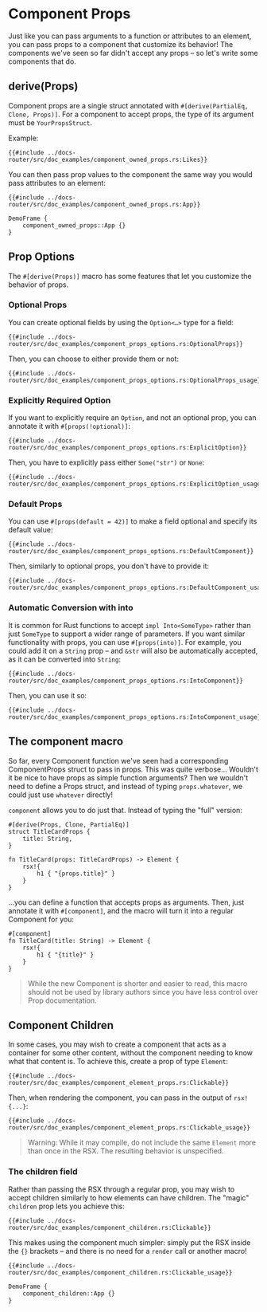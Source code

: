 # Component Props

Just like you can pass arguments to a function or attributes to an element, you can pass props to a component that customize its behavior! The components we've seen so far didn't accept any props – so let's write some components that do.

## derive(Props)

Component props are a single struct annotated with `#[derive(PartialEq, Clone, Props)]`. For a component to accept props, the type of its argument must be `YourPropsStruct`.

Example:

```rust, no_run
{{#include ../docs-router/src/doc_examples/component_owned_props.rs:Likes}}
```

You can then pass prop values to the component the same way you would pass attributes to an element:

```rust, no_run
{{#include ../docs-router/src/doc_examples/component_owned_props.rs:App}}
```

```inject-dioxus
DemoFrame {
    component_owned_props::App {}
}
```

## Prop Options

The `#[derive(Props)]` macro has some features that let you customize the behavior of props.

### Optional Props

You can create optional fields by using the `Option<…>` type for a field:

```rust, no_run
{{#include ../docs-router/src/doc_examples/component_props_options.rs:OptionalProps}}
```

Then, you can choose to either provide them or not:

```rust, no_run
{{#include ../docs-router/src/doc_examples/component_props_options.rs:OptionalProps_usage}}
```

### Explicitly Required Option

If you want to explicitly require an `Option`, and not an optional prop, you can annotate it with `#[props(!optional)]`:

```rust, no_run
{{#include ../docs-router/src/doc_examples/component_props_options.rs:ExplicitOption}}
```

Then, you have to explicitly pass either `Some("str")` or `None`:

```rust, no_run
{{#include ../docs-router/src/doc_examples/component_props_options.rs:ExplicitOption_usage}}
```

### Default Props

You can use `#[props(default = 42)]` to make a field optional and specify its default value:

```rust, no_run
{{#include ../docs-router/src/doc_examples/component_props_options.rs:DefaultComponent}}
```

Then, similarly to optional props, you don't have to provide it:

```rust, no_run
{{#include ../docs-router/src/doc_examples/component_props_options.rs:DefaultComponent_usage}}
```

### Automatic Conversion with into

It is common for Rust functions to accept `impl Into<SomeType>` rather than just `SomeType` to support a wider range of parameters. If you want similar functionality with props, you can use `#[props(into)]`. For example, you could add it on a `String` prop – and `&str` will also be automatically accepted, as it can be converted into `String`:

```rust, no_run
{{#include ../docs-router/src/doc_examples/component_props_options.rs:IntoComponent}}
```

Then, you can use it so:

```rust, no_run
{{#include ../docs-router/src/doc_examples/component_props_options.rs:IntoComponent_usage}}
```

## The component macro

So far, every Component function we've seen had a corresponding ComponentProps struct to pass in props. This was quite verbose... Wouldn't it be nice to have props as simple function arguments? Then we wouldn't need to define a Props struct, and instead of typing `props.whatever`, we could just use `whatever` directly!

`component` allows you to do just that. Instead of typing the "full" version:

```rust, no_run
#[derive(Props, Clone, PartialEq)]
struct TitleCardProps {
    title: String,
}

fn TitleCard(props: TitleCardProps) -> Element {
    rsx!{
        h1 { "{props.title}" }
    }
}
```

...you can define a function that accepts props as arguments. Then, just annotate it with `#[component]`, and the macro will turn it into a regular Component for you:

```rust, no_run
#[component]
fn TitleCard(title: String) -> Element {
    rsx!{
        h1 { "{title}" }
    }
}
```

> While the new Component is shorter and easier to read, this macro should not be used by library authors since you have less control over Prop documentation.

## Component Children

In some cases, you may wish to create a component that acts as a container for some other content, without the component needing to know what that content is. To achieve this, create a prop of type `Element`:

```rust, no_run
{{#include ../docs-router/src/doc_examples/component_element_props.rs:Clickable}}
```

Then, when rendering the component, you can pass in the output of `rsx!{...}`:

```rust, no_run
{{#include ../docs-router/src/doc_examples/component_element_props.rs:Clickable_usage}}
```

> Warning: While it may compile, do not include the same `Element` more than once in the RSX. The resulting behavior is unspecified.

### The children field

Rather than passing the RSX through a regular prop, you may wish to accept children similarly to how elements can have children. The "magic" `children` prop lets you achieve this:

```rust, no_run
{{#include ../docs-router/src/doc_examples/component_children.rs:Clickable}}
```

This makes using the component much simpler: simply put the RSX inside the `{}` brackets – and there is no need for a `render` call or another macro!

```rust, no_run
{{#include ../docs-router/src/doc_examples/component_children.rs:Clickable_usage}}
```

```inject-dioxus
DemoFrame {
    component_children::App {}
}
```
